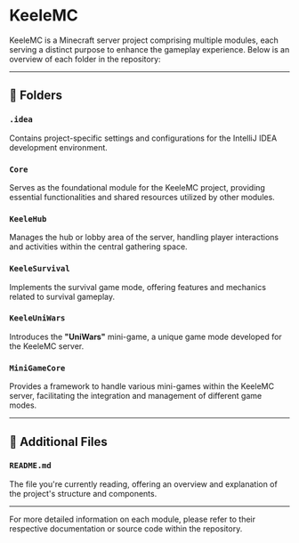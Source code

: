 # KeeleMC

KeeleMC is a Minecraft server project comprising multiple modules, each serving a distinct purpose to enhance the gameplay experience. Below is an overview of each folder in the repository:

---

## 📂 Folders

### `.idea`
Contains project-specific settings and configurations for the IntelliJ IDEA development environment.

### `Core`
Serves as the foundational module for the KeeleMC project, providing essential functionalities and shared resources utilized by other modules.

### `KeeleHub`
Manages the hub or lobby area of the server, handling player interactions and activities within the central gathering space.

### `KeeleSurvival`
Implements the survival game mode, offering features and mechanics related to survival gameplay.

### `KeeleUniWars`
Introduces the **"UniWars"** mini-game, a unique game mode developed for the KeeleMC server.

### `MiniGameCore`
Provides a framework to handle various mini-games within the KeeleMC server, facilitating the integration and management of different game modes.

---

## 📄 Additional Files

### `README.md`
The file you're currently reading, offering an overview and explanation of the project's structure and components.

---

For more detailed information on each module, please refer to their respective documentation or source code within the repository.
